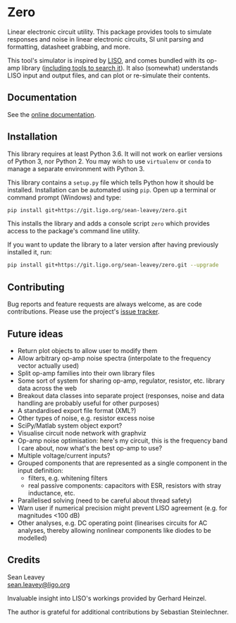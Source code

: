 # Zero
Linear electronic circuit utility. This package provides tools to simulate responses and noise in
linear electronic circuits, SI unit parsing and formatting, datasheet grabbing, and more.

This tool's simulator is inspired by [LISO](https://wiki.projekt.uni-hannover.de/aei-geo-q/start/software/liso),
and comes bundled with its op-amp library ([including tools to search it](https://docs.ligo.org/sean-leavey/zero/cli/library.html#search-queries)).
It also (somewhat) understands LISO input and output files, and can plot or re-simulate their
contents.

## Documentation
See the [online documentation](https://docs.ligo.org/sean-leavey/zero/).

## Installation
This library requires at least Python 3.6. It will not work on earlier versions of Python 3, nor
Python 2. You may wish to use `virtualenv` or `conda` to manage a separate environment with Python
3.

This library contains a `setup.py` file which tells Python how it should be installed. Installation
can be automated using `pip`. Open up a terminal or command prompt (Windows) and type:
```bash
pip install git+https://git.ligo.org/sean-leavey/zero.git
```
This installs the library and adds a console script `zero` which provides access to the package's
command line utility.

If you want to update the library to a later version after having previously installed it, run:
```bash
pip install git+https://git.ligo.org/sean-leavey/zero.git --upgrade
```

## Contributing
Bug reports and feature requests are always welcome, as are code contributions. Please use the
project's [issue tracker](https://git.ligo.org/sean-leavey/zero/issues).

## Future ideas
  - Return plot objects to allow user to modify them
  - Allow arbitrary op-amp noise spectra (interpolate to the frequency vector actually used)
  - Split op-amp families into their own library files
  - Some sort of system for sharing op-amp, regulator, resistor, etc. library data across the web
  - Breakout data classes into separate project (responses, noise and data handling are probably
    useful for other purposes)
  - A standardised export file format (XML?)
  - Other types of noise, e.g. resistor excess noise
  - SciPy/Matlab system object export?
  - Visualise circuit node network with graphviz
  - Op-amp noise optimisation: here's my circuit, this is the frequency band I care about, now
    what's the best op-amp to use?
  - Multiple voltage/current inputs?
  - Grouped components that are represented as a single component in the input definition:
      - filters, e.g. whitening filters
      - real passive components: capacitors with ESR, resistors with stray inductance, etc.
  - Parallelised solving (need to be careful about thread safety)
  - Warn user if numerical precision might prevent LISO agreement (e.g. for magnitudes <100 dB)
  - Other analyses, e.g. DC operating point (linearises circuits for AC analyses, thereby allowing
    nonlinear components like diodes to be modelled)

## Credits
Sean Leavey  
<sean.leavey@ligo.org>

Invaluable insight into LISO's workings provided by Gerhard Heinzel.

The author is grateful for additional contributions by Sebastian Steinlechner.
